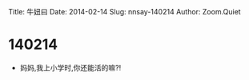 Title: 牛妞曰
Date: 2014-02-14
Slug: nnsay-140214
Author: Zoom.Quiet


# 140214

- 妈妈,我上小学时,你还能活的嘛?!


